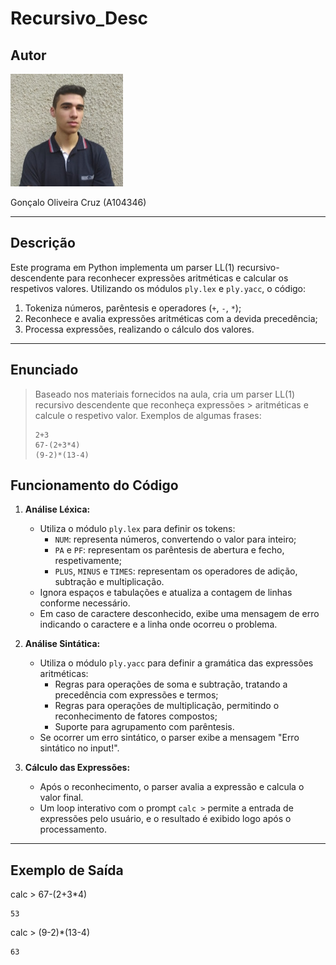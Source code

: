 # Recursivo_Desc

## Autor
![Foto de Perfil](../Photo.jpeg)

Gonçalo Oliveira Cruz (A104346)

---

## Descrição

Este programa em Python implementa um parser LL(1) recursivo-descendente para reconhecer expressões aritméticas e calcular os respetivos valores. Utilizando os módulos `ply.lex` e `ply.yacc`, o código:
1. Tokeniza números, parêntesis e operadores (`+`, `-`, `*`);
2. Reconhece e avalia expressões aritméticas com a devida precedência;
3. Processa expressões, realizando o cálculo dos valores.

---

## Enunciado

> Baseado nos materiais fornecidos na aula, cria um parser LL(1) recursivo descendente que reconheça expressões > aritméticas e calcule o respetivo valor.
> Exemplos de algumas frases:
> ```
> 2+3
> 67-(2+3*4)
> (9-2)*(13-4)
> ```

## Funcionamento do Código

1. **Análise Léxica:**
   - Utiliza o módulo `ply.lex` para definir os tokens:
     - `NUM`: representa números, convertendo o valor para inteiro;
     - `PA` e `PF`: representam os parêntesis de abertura e fecho, respetivamente;
     - `PLUS`, `MINUS` e `TIMES`: representam os operadores de adição, subtração e multiplicação.
   - Ignora espaços e tabulações e atualiza a contagem de linhas conforme necessário.
   - Em caso de caractere desconhecido, exibe uma mensagem de erro indicando o caractere e a linha onde ocorreu o problema.

2. **Análise Sintática:**
   - Utiliza o módulo `ply.yacc` para definir a gramática das expressões aritméticas:
     - Regras para operações de soma e subtração, tratando a precedência com expressões e termos;
     - Regras para operações de multiplicação, permitindo o reconhecimento de fatores compostos;
     - Suporte para agrupamento com parêntesis.
   - Se ocorrer um erro sintático, o parser exibe a mensagem "Erro sintático no input!".

3. **Cálculo das Expressões:**
   - Após o reconhecimento, o parser avalia a expressão e calcula o valor final.
   - Um loop interativo com o prompt `calc >` permite a entrada de expressões pelo usuário, e o resultado é exibido logo após o processamento.

---

## Exemplo de Saída

calc > 67-(2+3*4)
 ```
53
 ```

calc > (9-2)*(13-4)
 ```
63
 ```